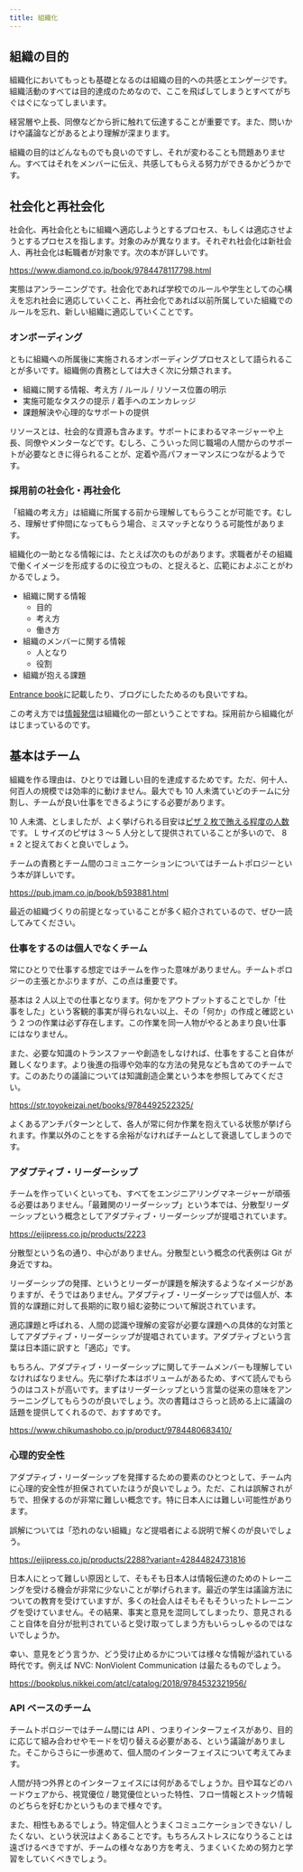 ```yaml
---
title: 組織化
---
```


## 組織の目的

組織化においてもっとも基礎となるのは組織の目的への共感とエンゲージです。組織活動のすべては目的達成のためなので、ここを飛ばしてしまうとすべてがちぐはぐになってしまいます。

経営層や上長、同僚などから折に触れて伝達することが重要です。また、問いかけや議論などがあるとより理解が深まります。

組織の目的はどんなものでも良いのですし、それが変わることも問題ありません。すべてはそれをメンバーに伝え、共感してもらえる努力ができるかどうかです。

## 社会化と再社会化

社会化、再社会化ともに組織へ適応しようとするプロセス、もしくは適応させようとするプロセスを指します。対象のみが異なります。それぞれ社会化は新社会人、再社会化は転職者が対象です。次の本が詳しいです。

https://www.diamond.co.jp/book/9784478117798.html

実態はアンラーニングです。社会化であれば学校でのルールや学生としての心構えを忘れ社会に適応していくこと、再社会化であれば以前所属していた組織でのルールを忘れ、新しい組織に適応していくことです。

### オンボーディング

ともに組織への所属後に実施されるオンボーディングプロセスとして語られることが多いです。組織側の責務としては大きく次に分類されます。

- 組織に関する情報、考え方 / ルール / リソース位置の明示
- 実施可能なタスクの提示 / 着手へのエンカレッジ
- 課題解決や心理的なサポートの提供

リソースとは、社会的な資源も含みます。サポートにまわるマネージャーや上長、同僚やメンターなどです。むしろ、こういった同じ職場の人間からのサポートが必要なときに得られることが、定着や高パフォーマンスにつながるようです。

### 採用前の社会化・再社会化

「組織の考え方」は組織に所属する前から理解してもらうことが可能です。むしろ、理解せず仲間になってもらう場合、ミスマッチとなりうる可能性があります。

組織化の一助となる情報には、たとえば次のものがあります。求職者がその組織で働くイメージを形成するのに役立つもの、と捉えると、広範におよぶことがわかるでしょう。

- 組織に関する情報
  - 目的
  - 考え方
  - 働き方
- 組織のメンバーに関する情報
  - 人となり
  - 役割
- 組織が抱える課題

[Entrance book](/books/eda3aa0eea5436/02-recruitment.md#entrance-book)に記載したり、ブログにしたためるのも良いですね。

この考え方では[情報発信](/books/eda3aa0eea5436/02-recruitment.md#とにかく情報発信)は組織化の一部ということですね。採用前から組織化がはじまっているのです。

## 基本はチーム

組織を作る理由は、ひとりでは難しい目的を達成するためです。ただ、何十人、何百人の規模では効率的に動けません。最大でも 10 人未満ていどのチームに分割し、チームが良い仕事をできるようにする必要があります。

10 人未満、としましたが、よく挙げられる目安は[ピザ 2 枚で賄える程度の人数](https://aws.amazon.com/jp/executive-insights/content/amazon-two-pizza-team/)です。 L サイズのピザは 3 〜 5 人分として提供されていることが多いので、 8 ± 2 と捉えておくと良いでしょう。

チームの責務とチーム間のコミュニケーションについてはチームトポロジーという本が詳しいです。

https://pub.jmam.co.jp/book/b593881.html

最近の組織づくりの前提となっていることが多く紹介されているので、ぜひ一読してみてください。

### 仕事をするのは個人でなくチーム

常にひとりで仕事する想定ではチームを作った意味がありません。チームトポロジーの主張とかぶりますが、この点は重要です。

基本は 2 人以上での仕事となります。何かをアウトプットすることでしか「仕事をした」という客観的事実が得られない以上、その「何か」の作成と確認という 2 つの作業は必ず存在します。この作業を同一人物がやるとあまり良い仕事にはなりません。

また、必要な知識のトランスファーや創造をしなければ、仕事をすること自体が難しくなります。より後進の指導や効率的な方法の発見なども含めてのチームです。このあたりの議論については知識創造企業という本を参照してみてください。

https://str.toyokeizai.net/books/9784492522325/

よくあるアンチパターンとして、各人が常に何か作業を抱えている状態が挙げられます。作業以外のことをする余裕がなければチームとして衰退してしまうのです。

### アダプティブ・リーダーシップ

チームを作っていくといっても、すべてをエンジニアリングマネージャーが頑張る必要はありません。「最難関のリーダーシップ」という本では、分散型リーダーシップという概念としてアダプティブ・リーダーシップが提唱されています。

https://eijipress.co.jp/products/2223

分散型という名の通り、中心がありません。分散型という概念の代表例は Git が身近ですね。

リーダーシップの発揮、というとリーダーが課題を解決するようなイメージがありますが、そうではありません。アダプティブ・リーダーシップでは個人が、本質的な課題に対して長期的に取り組む姿勢について解説されています。

適応課題と呼ばれる、人間の認識や理解の変容が必要な課題への具体的な対策としてアダプティブ・リーダーシップが提唱されています。アダプティブという言葉は日本語に訳すと「適応」です。

もちろん、アダプティブ・リーダーシップに関してチームメンバーも理解していなければなりません。先に挙げた本はボリュームがあるため、すべて読んでもらうのはコストが高いです。まずはリーダーシップという言葉の従来の意味をアンラーニングしてもらうのが良いでしょう。次の書籍はさらっと読める上に議論の話題を提供してくれるので、おすすめです。

https://www.chikumashobo.co.jp/product/9784480683410/

### 心理的安全性

アダプティブ・リーダーシップを発揮するための要素のひとつとして、チーム内に心理的安全性が担保されていたほうが良いでしょう。ただ、これは誤解されがちで、担保するのが非常に難しい概念です。特に日本人には難しい可能性があります。

誤解については「恐れのない組織」など提唱者による説明で解くのが良いでしょう。

https://eijipress.co.jp/products/2288?variant=42844824731816

日本人にとって難しい原因として、そもそも日本人は情報伝達のためのトレーニングを受ける機会が非常に少ないことが挙げられます。最近の学生は議論方法についての教育を受けていますが、多くの社会人はそもそもそういったトレーニングを受けていません。その結果、事実と意見を混同してしまったり、意見されること自体を自分が批判されていると受け取ってしまう方もいらっしゃるのではないでしょうか。

幸い、意見をどう言うか、どう受け止めるかについては様々な情報が溢れている時代です。例えば NVC: NonViolent Communication は最たるものでしょう。

https://bookplus.nikkei.com/atcl/catalog/2018/9784532321956/

### API ベースのチーム

チームトポロジーではチーム間には API 、つまりインターフェイスがあり、目的に応じて組み合わせやモードを切り替える必要がある、という議論がありました。そこからさらに一歩進めて、個人間のインターフェイスについて考えてみます。

人間が持つ外界とのインターフェイスには何があるでしょうか。目や耳などのハードウェアから、視覚優位 / 聴覚優位といった特性、フロー情報とストック情報のどちらを好むかというものまで様々です。

また、相性もあるでしょう。特定個人とうまくコミュニケーションできない / したくない、という状況はよくあることです。もちろんストレスになりうることは遠ざけるべきですが、チームの様々なあり方を考え、うまくいくための努力と学習をしていくべきでしょう。
